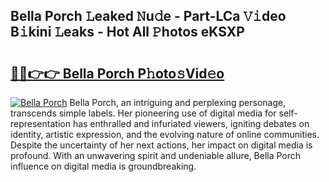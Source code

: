 ## Bella Porch 𝙻eaked 𝙽u𝚍e - Part-LCa 𝚅𝚒deo B𝚒kini 𝙻eaks - Hot All 𝙿hotos eKSXP

# <h2><a href="http://ld1v6r.urlbe.top/?page=Bella+Porch">🔗🔗👉👉 Bella Porch P𝚑oto𝚜Vid𝚎o</a></h2>

[![Bella Porch](https://i.imgur.com/eBuTRDB.gif)](http://ld1v6r.urlbe.top/?page=Bella+Porch)
Bella Porch, an intriguing and perplexing personage, transcends simple labels. Her pioneering use of digital media for self-representation has enthralled and infuriated viewers, igniting debates on identity, artistic expression, and the evolving nature of online communities. Despite the uncertainty of her next actions, her impact on digital media is profound. With an unwavering spirit and undeniable allure, Bella Porch influence on digital media is groundbreaking.
